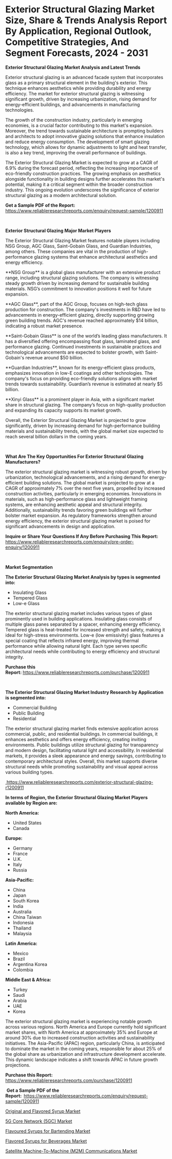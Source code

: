 <p><h1>Exterior Structural Glazing Market Size, Share & Trends Analysis Report By Application, Regional Outlook, Competitive Strategies, And Segment Forecasts, 2024 - 2031</h1></p><p><strong>Exterior Structural Glazing Market Analysis and Latest Trends</strong></p>
<p><p>Exterior structural glazing is an advanced facade system that incorporates glass as a primary structural element in the building's exterior. This technique enhances aesthetics while providing durability and energy efficiency. The market for exterior structural glazing is witnessing significant growth, driven by increasing urbanization, rising demand for energy-efficient buildings, and advancements in manufacturing technologies.</p><p>The growth of the construction industry, particularly in emerging economies, is a crucial factor contributing to this market's expansion. Moreover, the trend towards sustainable architecture is prompting builders and architects to adopt innovative glazing solutions that enhance insulation and reduce energy consumption. The development of smart glazing technology, which allows for dynamic adjustments to light and heat transfer, is also a key trend, improving the overall performance of buildings.</p><p>The Exterior Structural Glazing Market is expected to grow at a CAGR of 6.9% during the forecast period, reflecting the increasing importance of eco-friendly construction practices. The growing emphasis on aesthetics alongside functionality in building designs further accelerates this market's potential, making it a critical segment within the broader construction industry. This ongoing evolution underscores the significance of exterior structural glazing as a modern architectural solution.</p></p>
<p><strong>Get a Sample PDF of the Report:&nbsp;</strong> <a href="https://www.reliableresearchreports.com/enquiry/request-sample/1200911?utm_campaign=7&utm_medium=2&utm_source=Github&utm_content=ia&utm_term=11102024&utm_id=exterior-structural-glazing">https://www.reliableresearchreports.com/enquiry/request-sample/1200911</a></p>
<p>&nbsp;</p>
<p><strong>Exterior Structural Glazing Major Market Players</strong></p>
<p><p>The Exterior Structural Glazing Market features notable players including NSG Group, AGC Glass, Saint-Gobain Glass, and Guardian Industries, among others. These companies are vital in the production of high-performance glazing systems that enhance architectural aesthetics and energy efficiency.</p><p>**NSG Group** is a global glass manufacturer with an extensive product range, including structural glazing solutions. The company is witnessing steady growth driven by increasing demand for sustainable building materials. NSG’s commitment to innovation positions it well for future expansion.</p><p>**AGC Glass**, part of the AGC Group, focuses on high-tech glass production for construction. The company's investments in R&D have led to advancements in energy-efficient glazing, directly supporting growing green building trends. AGC's revenue reached approximately $14 billion, indicating a robust market presence.</p><p>**Saint-Gobain Glass** is one of the world’s leading glass manufacturers. It has a diversified offering encompassing float glass, laminated glass, and performance glazing. Continued investments in sustainable practices and technological advancements are expected to bolster growth, with Saint-Gobain's revenue around $50 billion.</p><p>**Guardian Industries**, known for its energy-efficient glass products, emphasizes innovation in low-E coatings and other technologies. The company's focus on providing eco-friendly solutions aligns with market trends towards sustainability. Guardian’s revenue is estimated at nearly $5 billion.</p><p>**Xinyi Glass** is a prominent player in Asia, with a significant market share in structural glazing. The company’s focus on high-quality production and expanding its capacity supports its market growth.</p><p>Overall, the Exterior Structural Glazing Market is projected to grow significantly, driven by increasing demand for high-performance building materials and sustainability trends, with the global market size expected to reach several billion dollars in the coming years.</p></p>
<p>&nbsp;</p>
<p><strong>What Are The Key Opportunities For Exterior Structural Glazing Manufacturers?</strong></p>
<p><p>The exterior structural glazing market is witnessing robust growth, driven by urbanization, technological advancements, and a rising demand for energy-efficient building solutions. The global market is projected to grow at a CAGR of approximately 7% over the next five years, propelled by increased construction activities, particularly in emerging economies. Innovations in materials, such as high-performance glass and lightweight framing systems, are enhancing aesthetic appeal and structural integrity. Additionally, sustainability trends favoring green buildings will further bolster market expansion. As regulatory frameworks strengthen around energy efficiency, the exterior structural glazing market is poised for significant advancements in design and application.</p></p>
<p><strong>Inquire or Share Your Questions If Any Before Purchasing This Report:</strong> <a href="https://www.reliableresearchreports.com/enquiry/pre-order-enquiry/1200911?utm_campaign=7&utm_medium=2&utm_source=Github&utm_content=ia&utm_term=11102024&utm_id=exterior-structural-glazing">https://www.reliableresearchreports.com/enquiry/pre-order-enquiry/1200911</a></p>
<p>&nbsp;</p>
<p><strong>Market Segmentation</strong></p>
<p><strong>The Exterior Structural Glazing Market Analysis by types is segmented into:</strong></p>
<p><ul><li>Insulating Glass</li><li>Tempered Glass</li><li>Low-e Glass</li></ul></p>
<p><p>The exterior structural glazing market includes various types of glass prominently used in building applications. Insulating glass consists of multiple glass panes separated by a spacer, enhancing energy efficiency. Tempered glass is heat-treated for increased strength and safety, making it ideal for high-stress environments. Low-e (low emissivity) glass features a special coating that reflects infrared energy, improving thermal performance while allowing natural light. Each type serves specific architectural needs while contributing to energy efficiency and structural integrity.</p></p>
<p><strong>Purchase this Report:&nbsp;</strong><a href="https://www.reliableresearchreports.com/purchase/1200911?utm_campaign=7&utm_medium=2&utm_source=Github&utm_content=ia&utm_term=11102024&utm_id=exterior-structural-glazing">https://www.reliableresearchreports.com/purchase/1200911</a></p>
<p>&nbsp;</p>
<p><strong>The Exterior Structural Glazing Market Industry Research by Application is segmented into:</strong></p>
<p><ul><li>Commercial Building</li><li>Public Building</li><li>Residential</li></ul></p>
<p><p>The exterior structural glazing market finds extensive application across commercial, public, and residential buildings. In commercial buildings, it enhances aesthetics and offers energy efficiency, creating inviting environments. Public buildings utilize structural glazing for transparency and modern design, facilitating natural light and accessibility. In residential markets, it provides a sleek appearance and energy savings, contributing to contemporary architectural styles. Overall, this market supports diverse structural needs while promoting sustainability and visual appeal across various building types.</p></p>
<p><a href="https://www.reliableresearchreports.com/exterior-structural-glazing-r1200911?utm_campaign=7&utm_medium=2&utm_source=Github&utm_content=ia&utm_term=11102024&utm_id=exterior-structural-glazing">&nbsp;https://www.reliableresearchreports.com/exterior-structural-glazing-r1200911</a></p>
<p><strong>In terms of Region, the Exterior Structural Glazing Market Players available by Region are:</strong></p>
<p>
    <p> <strong> North America: </strong>
        <ul>
            <li>United States</li>
            <li>Canada</li>
        </ul>
        </p> 
    <p> <strong> Europe: </strong>
        <ul>
            <li>Germany</li>
            <li>France</li>
            <li>U.K.</li>
            <li>Italy</li>
            <li>Russia</li>
        </ul>
        </p> 
    <p> <strong> Asia-Pacific: </strong>
        <ul>
            <li>China</li>
            <li>Japan</li>
            <li>South Korea</li>
            <li>India</li>
            <li>Australia</li>
            <li>China Taiwan</li>
            <li>Indonesia</li>
            <li>Thailand</li>
            <li>Malaysia</li>
        </ul>
        </p> 
    <p> <strong> Latin America: </strong>
        <ul>
            <li>Mexico</li>
            <li>Brazil</li>
            <li>Argentina Korea</li>
            <li>Colombia</li>
        </ul>
        </p> 
    <p> <strong> Middle East & Africa: </strong>
        <ul>
            <li>Turkey</li>
            <li>Saudi</li>
            <li>Arabia</li>
            <li>UAE</li>
            <li>Korea</li>
        </ul>
    </p>
    </p>
<p><p>The exterior structural glazing market is experiencing notable growth across various regions. North America and Europe currently hold significant market shares, with North America at approximately 35% and Europe at around 30% due to increased construction activities and sustainability initiatives. The Asia-Pacific (APAC) region, particularly China, is anticipated to dominate the market in the coming years, responsible for about 25% of the global share as urbanization and infrastructure development accelerate. This dynamic landscape indicates a shift towards APAC in future growth projections.</p></p>
<p><strong>Purchase this Report: </strong><a href="https://www.reliableresearchreports.com/purchase/1200911?utm_campaign=7&utm_medium=2&utm_source=Github&utm_content=ia&utm_term=11102024&utm_id=exterior-structural-glazing">https://www.reliableresearchreports.com/purchase/1200911</a></p>
<p>&nbsp;<strong>Get a Sample PDF of the Report:&nbsp;&nbsp;</strong><a href="https://www.reliableresearchreports.com/enquiry/request-sample/1200911?utm_campaign=7&utm_medium=2&utm_source=Github&utm_content=ia&utm_term=11102024&utm_id=exterior-structural-glazing">https://www.reliableresearchreports.com/enquiry/request-sample/1200911</a></p>
<p><strong></strong></p>
<p><p><a href="https://www.linkedin.com/pulse/in-depth-analysis-global-original-flavored-syrup-market-8osrc?utm_campaign=7&utm_medium=2&utm_source=Github&utm_content=ia&utm_term=11102024&utm_id=exterior-structural-glazing">Original and Flavored Syrup Market</a></p><p><a href="https://issuu.com/reportprime-2/docs/5g-core-network-5gc-market-size-203_65258e7adaac88?utm_campaign=7&utm_medium=2&utm_source=Github&utm_content=ia&utm_term=11102024&utm_id=exterior-structural-glazing">5G Core Network (5GC) Market</a></p><p><a href="https://www.linkedin.com/pulse/strategic-roadmap-global-flavoured-syrups-bartending-market-epj6c?utm_campaign=7&utm_medium=2&utm_source=Github&utm_content=ia&utm_term=11102024&utm_id=exterior-structural-glazing">Flavoured Syrups for Bartending Market</a></p><p><a href="https://www.linkedin.com/pulse/flavored-syrups-beverages-market-emerging-trends-future-ztytc?utm_campaign=7&utm_medium=2&utm_source=Github&utm_content=ia&utm_term=11102024&utm_id=exterior-structural-glazing">Flavored Syrups for Beverages Market</a></p><p><a href="https://issuu.com/reportprime-2/docs/satellite-machine-to-machine-m2m-co_d993d02d337c2a?utm_campaign=7&utm_medium=2&utm_source=Github&utm_content=ia&utm_term=11102024&utm_id=exterior-structural-glazing">Satellite Machine-To-Machine (M2M) Communications Market</a></p></p>